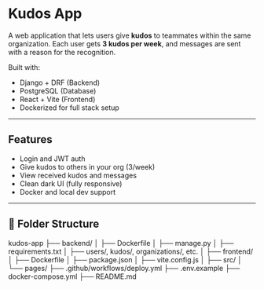 #  Kudos App

A web application that lets users give **kudos** to teammates within the same organization. Each user gets **3 kudos per week**, and messages are sent with a reason for the recognition.

Built with:

- Django + DRF (Backend)
- PostgreSQL (Database)
- React + Vite (Frontend)
- Dockerized for full stack setup

---

##  Features

- Login and JWT auth
- Give kudos to others in your org (3/week)
- View received kudos and messages
- Clean dark UI (fully responsive)
- Docker and local dev support

---

## 🧰 Folder Structure

kudos-app
├── backend/
│ ├── Dockerfile
│ ├── manage.py
│ ├── requirements.txt
│ ├── users/, kudos/, organizations/, etc.
│
├── frontend/
│ ├── Dockerfile
│ ├── package.json
│ ├── vite.config.js
│ ├── src/
│ └── pages/
├── .github/workflows/deploy.yml
├── .env.example
├── docker-compose.yml
├── README.md
